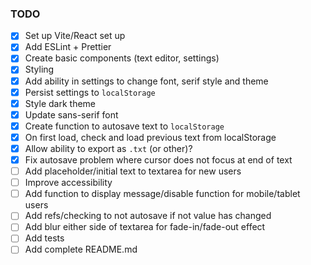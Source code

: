 ### TODO

- [x] Set up Vite/React set up
- [x] Add ESLint + Prettier
- [x] Create basic components (text editor, settings)
- [x] Styling
- [x] Add ability in settings to change font, serif style and theme
- [x] Persist settings to `localStorage`
- [x] Style dark theme
- [x] Update sans-serif font
- [x] Create function to autosave text to `localStorage`
- [x] On first load, check and load previous text from localStorage
- [x] Allow ability to export as `.txt` (or other)?
- [x] Fix autosave problem where cursor does not focus at end of text
- [ ] Add placeholder/initial text to textarea for new users
- [ ] Improve accessibility
- [ ] Add function to display message/disable function for mobile/tablet users
- [ ] Add refs/checking to not autosave if not value has changed
- [ ] Add blur either side of textarea for fade-in/fade-out effect
- [ ] Add tests
- [ ] Add complete README.md
